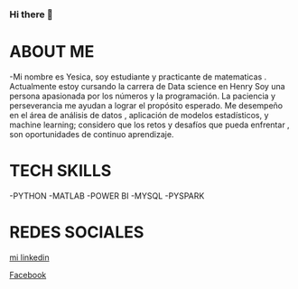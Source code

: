 ### Hi there 👋

<!--
**yesicamilagros/yesicamilagros** is a ✨ _special_ ✨ repository because its `README.md` (this file) appears on your GitHub profile.

Here are some ideas to get you started:

- 🔭 I’m currently working on ...
- 🌱 I’m currently learning ...
- 👯 I’m looking to collaborate on ...
- 🤔 I’m looking for help with ...
- 💬 Ask me about ...
- 📫 How to reach me: ...
- 😄 Pronouns: ...
- ⚡ Fun fact: ...
-->
# ABOUT ME

-Mi nombre es Yesica, soy estudiante  y practicante de matematicas . 
Actualmente estoy cursando la carrera de Data science en Henry Soy una persona apasionada por los números y la programación. La paciencia y perseverancia me ayudan a lograr el propósito esperado.
Me desempeño en el área de  análisis de datos , aplicación de modelos estadísticos, y machine learning;  considero que los retos y desafíos que pueda enfrentar , son oportunidades de continuo aprendizaje.

# TECH SKILLS

-PYTHON
-MATLAB
-POWER BI
-MYSQL
-PYSPARK

# REDES SOCIALES
[mi linkedin](www.linkedin.com/in/yesica-leon-ccahuana-1706a7216)

[Facebook](https://www.facebook.com/yesica.leon.733?locale=es_LA)



